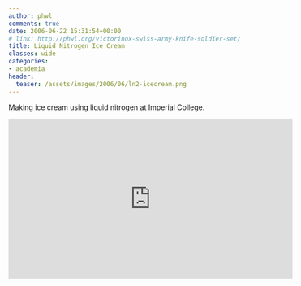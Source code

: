 ```yaml
---
author: phwl
comments: true
date: 2006-06-22 15:31:54+00:00
# link: http://phwl.org/victorinox-swiss-army-knife-soldier-set/
title: Liquid Nitrogen Ice Cream
classes: wide
categories:
- academia
header:
  teaser: /assets/images/2006/06/ln2-icecream.png
---
```


Making ice cream using liquid nitrogen at Imperial College.

<iframe width="560" height="315" src="https://www.youtube.com/embed/-cA4QD_O3g8" frameborder="0" allow="accelerometer; autoplay; encrypted-media; gyroscope; picture-in-picture" allowfullscreen></iframe>
